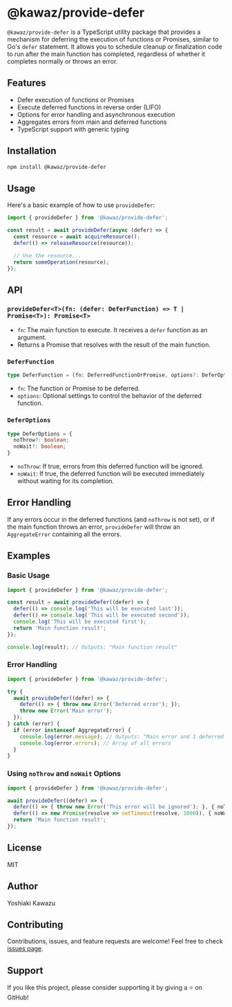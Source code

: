 # @kawaz/provide-defer

`@kawaz/provide-defer` is a TypeScript utility package that provides a mechanism for deferring the execution of functions or Promises, similar to Go's `defer` statement. It allows you to schedule cleanup or finalization code to run after the main function has completed, regardless of whether it completes normally or throws an error.

## Features

- Defer execution of functions or Promises
- Execute deferred functions in reverse order (LIFO)
- Options for error handling and asynchronous execution
- Aggregates errors from main and deferred functions
- TypeScript support with generic typing

## Installation

```bash
npm install @kawaz/provide-defer
```

## Usage

Here's a basic example of how to use `provideDefer`:

```typescript
import { provideDefer } from '@kawaz/provide-defer';

const result = await provideDefer(async (defer) => {
  const resource = await acquireResource();
  defer(() => releaseResource(resource));

  // Use the resource...
  return someOperation(resource);
});
```

## API

### `provideDefer<T>(fn: (defer: DeferFunction) => T | Promise<T>): Promise<T>`

- `fn`: The main function to execute. It receives a `defer` function as an argument.
- Returns a Promise that resolves with the result of the main function.

### `DeferFunction`

```typescript
type DeferFunction = (fn: DeferredFunctionOrPromise, options?: DeferOptions) => void
```

- `fn`: The function or Promise to be deferred.
- `options`: Optional settings to control the behavior of the deferred function.

### `DeferOptions`

```typescript
type DeferOptions = {
  noThrow?: boolean;
  noWait?: boolean;
}
```

- `noThrow`: If true, errors from this deferred function will be ignored.
- `noWait`: If true, the deferred function will be executed immediately without waiting for its completion.

## Error Handling

If any errors occur in the deferred functions (and `noThrow` is not set), or if the main function throws an error, `provideDefer` will throw an `AggregateError` containing all the errors.

## Examples

### Basic Usage

```typescript
import { provideDefer } from '@kawaz/provide-defer';

const result = await provideDefer((defer) => {
  defer(() => console.log('This will be executed last'));
  defer(() => console.log('This will be executed second'));
  console.log('This will be executed first');
  return 'Main function result';
});

console.log(result); // Outputs: "Main function result"
```

### Error Handling

```typescript
import { provideDefer } from '@kawaz/provide-defer';

try {
  await provideDefer((defer) => {
    defer(() => { throw new Error('Deferred error'); });
    throw new Error('Main error');
  });
} catch (error) {
  if (error instanceof AggregateError) {
    console.log(error.message); // Outputs: "Main error and 1 deferred error(s)"
    console.log(error.errors); // Array of all errors
  }
}
```

### Using `noThrow` and `noWait` Options

```typescript
import { provideDefer } from '@kawaz/provide-defer';

await provideDefer((defer) => {
  defer(() => { throw new Error('This error will be ignored'); }, { noThrow: true });
  defer(() => new Promise(resolve => setTimeout(resolve, 1000)), { noWait: true });
  return 'Main function result';
});
```

## License

MIT

## Author

Yoshiaki Kawazu

## Contributing

Contributions, issues, and feature requests are welcome! Feel free to check [issues page](https://github.com/kawaz/provide-defer/issues).

## Support

If you like this project, please consider supporting it by giving a ⭐️ on GitHub!
